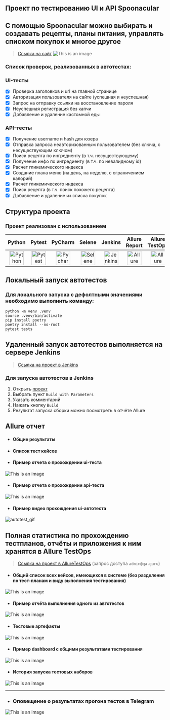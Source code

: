 <h2> Проект по тестированию UI и API Spoonacular 
<h2> С помощью Spoonacular можно выбирать и создавать рецепты, планы питания, управлять списком покупок и многое другое </h2>

> <a target="_blank" href="https://spoonacular.com/">Ссылка на сайт</a>
![This is an image](design/image/spoonacular.png)


<h3> Список проверок, реализованных в автотестах:</h3>

### UI-тесты
- [x] Проверка заголовков и url на главной странице
- [x] Авторизация пользователя на сайте (успешная и неуспешная)
- [x] Запрос на отправку ссылки на восстановление пароля
- [x] Неуспешная регистрация без капчи
- [x] Добавление и удаление кастомной еды

### API-тесты
- [x] Получение username и hash для юзера
- [x] Отправка запроса неавторизованным пользователем (без ключа, с несуществующим ключом)
- [x] Поиск рецепта по ингредиенту (в т.ч. несуществующему)
- [x] Получение инфо по ингредиенту (в т.ч. по невалидному id)
- [x] Расчет гликемического индекса
- [x] Создание плана меню (на день, на неделю, с ограничением калорий)
- [x] Расчет гликемического индекса
- [x] Поиск рецепта (в т.ч. поиск похожего рецепта)
- [x] Добавление и удаление из списка покупок

## Структура проекта
### Проект реализован с использованием
|                                      Python                                       |                                      Pytest                                       |                                       PyCharm                                       |                                   Selene                                    |                                       Jenkins                                       |                              Allure Report                               |                                      Allure TestOps                                      |                                   Telegram                                   |
|:---------------------------------------------------------------------------------:|:---------------------------------------------------------------------------------:|:-----------------------------------------------------------------------------------:|:---------------------------------------------------------------------------:|:-----------------------------------------------------------------------------------:|:------------------------------------------------------------------------:|:----------------------------------------------------------------------------------------:|:----------------------------------------------------------------------------:|
| <img src="/design/icons/python-original.svg" alt="Python" width="45" height="45"> | <img src="/design/icons/pytest-original.svg" alt="Pytest" width="45" height="45"> | <img src="/design/icons/intellij_pycharm.png" alt="Pycharm" width="45" height="45"> |  <img src="/design/icons/selene.png" alt="Selene" width="45" height="45">   | <img src="/design/icons/jenkins-original.svg" alt="Jenkins" width="45" height="45"> | <img src="/design/icons/allure.png" alt="Allure" width="45" height="45"> | <img src="/design/icons/allure_testops.png" alt="Allure TestOps" width="45" height="45"> | <img src="/design/icons/telegram.svg" alt="Telegram" width="45" height="45"> |


## Локальный запуск автотестов
### Для локального запуска с дефолтными значениями необходимо выполнить команду:
```
python -m venv .venv
source .venv/bin/activate
pip install poetry
poetry install --no-root
pytest tests
```

## Удаленный запуск автотестов выполняется на сервере Jenkins
> <a target="_blank" href="https://jenkins.autotests.cloud/job/spoonacular_test_project/">Ссылка на проект в Jenkins</a>

### Для запуска автотестов в Jenkins
1. Открыть <a target="_blank" href="https://jenkins.autotests.cloud/job/spoonacular_test_project/">проект</a>
2. Выбрать пункт `Build with Parameters`
3. Указать комментарий
4. Нажать кнопку `Build`
5. Результат запуска сборки можно посмотреть в отчёте Allure


## Allure отчет


* #### Общие результаты

* #### Список тест кейсов

* #### Пример отчета о прохождении ui-теста
![This is an image](design/image/ui_test_example.png)
* #### Пример отчета о прохождении api-теста
![This is an image](design/image/api_test_example.png)
* #### Пример видео прохождения ui-автотеста
![autotest_gif](design/image/test.gif)

## Полная статистика по прохождению тестпланов, отчёты и приложения к ним хранятся в Allure TestOps
> <a target="_blank" href="https://allure.autotests.cloud/project/4097/dashboards">Ссылка на проект в AllureTestOps</a> (запрос доступа `admin@qa.guru`)

* #### Общий список всех кейсов, имеющихся в системе (без разделения по тест-планам и виду выполнения тестирования)
![This is an image](design/image/test_ops_testcases.png)

* #### Пример отчёта выполнения одного из автотестов
![This is an image](design/image/test_ops_example_test.png)

* #### Тестовые артефакты
![This is an image](design/image/test_ops_artefacts.png)

* #### Пример dashboard с общими результатами тестирования
![This is an image](design/image/dashboard.png)

* #### История запуска тестовых наборов
![This is an image](design/image/launch_history.png)

----
* ### Оповещение о результатах прогона тестов в Telegram
![This is an image](design/image/tg_notification.png)



